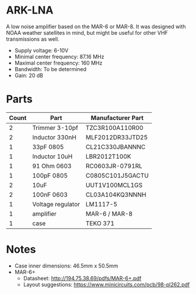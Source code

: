 ARK-LNA
=======
A low noise amplifier based on the MAR-6 or MAR-8.
It was designed with NOAA weather satellites in mind,
but might be useful for other VHF transmissions as well.


* Supply voltage: 6-10V
* Minimal center frequency: 87.16 MHz
* Maximal center frequency: 160 MHz
* Bandwidth: To be determined
* Gain: 20 dB


Parts
=====

| Count | Part				| Manufacturer Part	|
|-------|-------------------|-------------------|
|  2    | Trimmer 3-10pf	| TZC3R100A110R00 	|
|  2    | Inductor 330nH	| MLF2012DR33JTD25	|
|  1    | 33pF 0805         | CL21C330JBANNNC   |
|  1    | Inductor 10uH		| LBR2012T100K      |
|  1    | 91 Ohm 0603       | RC0603JR-0791RL   |
|  1    | 100pF 0805        | C0805C101J5GACTU  |
|  2    | 10uF              | UUT1V100MCL1GS    |
|  2    | 100nF 0603        | CL03A104KQ3NNNH   |
|  1    | Voltage regulator | LM1117-5          |
|  1    | amplifier         | MAR-6 / MAR-8     |
|  1    | case              | TEKO 371          |


Notes
=====
* Case inner dimensions: 46.5mm x 50.5mm
* MAR-6+
    * Datasheet: http://194.75.38.69/pdfs/MAR-6+.pdf
    * Layout suggestions: https://www.minicircuits.com/pcb/98-pl262.pdf
